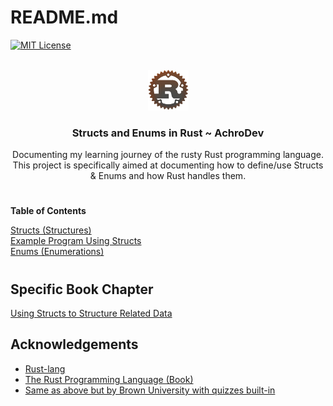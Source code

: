 <a name="readme-top"></a>

# README.md

[![MIT License][license-shield]][license-url]

<!-- PROJECT LOGO -->
<br />
<div align="center">
  <a href="https://github.com/AchroDev/rust_structs_enums">
    <img src ="images/rust.png" alt="Logo" height=65 width=65>
  </a>
<h3 align="center"> Structs and Enums in Rust ~ AchroDev </h3>

  <p align="center">
    Documenting my learning journey of the rusty Rust programming language. This project is specifically aimed at documenting how to define/use Structs & Enums and how Rust handles them.
    <br />
  </p>
</div>

#

**Table of Contents**

[Structs (Structures)][structs]  
[Example Program Using Structs][example-structs]  
[Enums (Enumerations)][enums]

#

## Specific Book Chapter

[Using Structs to Structure Related Data][structs-enums]

<!-- ACKNOWLEDGEMENTS -->

## Acknowledgements

- [Rust-lang][rust-url]
- [The Rust Programming Language (Book)][rust-book]
- [Same as above but by Brown University with quizzes built-in][rust-book-brown]

<!-- MARKDOWN LINKS & IMAGES -->
<!-- https://www.markdownguide.org/basic-syntax/#reference-style-links -->

[license-shield]: https://img.shields.io/github/license/AchroDev/AchroDev.svg?style=for-the-badge
[license-url]: https://github.com/AchroDev/rust_comments/blob/main/LICENSE.txt
[structs]: /src/main.rs
[example-structs]: /src/example.rs
[structs-enums]: https://rust-book.cs.brown.edu/ch05-00-structs.html
[enums]: /src/enums_and_patterns.rs
[rust-url]: https://www.rust-lang.org/
[rust-book]: https://doc.rust-lang.org/stable/book/
[rust-book-brown]: https://rust-book.cs.brown.edu/
